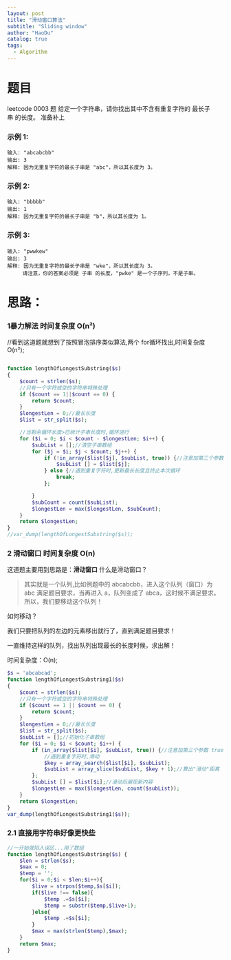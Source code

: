 ```yaml
---
layout: post
title: "滑动窗口算法"
subtitle: "Sliding window"
author: "HaoDu"
catalog: true
tags:
  - Algorithm
---
```

# 题目
leetcode 0003 题
给定一个字符串，请你找出其中不含有重复字符的 最长子串 的长度。
准备补上
### 示例 1:

```
输入: "abcabcbb"
输出: 3 
解释: 因为无重复字符的最长子串是 "abc"，所以其长度为 3。
```
### 示例 2:

```
输入: "bbbbb"
输出: 1
解释: 因为无重复字符的最长子串是 "b"，所以其长度为 1。
```
### 示例 3:

```
输入: "pwwkew"
输出: 3
解释: 因为无重复字符的最长子串是 "wke"，所以其长度为 3。
     请注意，你的答案必须是 子串 的长度，"pwke" 是一个子序列，不是子串。
```

# 思路：
### 1暴力解法 时间复杂度 O(n²)
//看到这道题就想到了按照冒泡排序类似算法,两个 for循环找出,时间复杂度 O(n²);

```php

function lengthOfLongestSubstring($s)
{
    $count = strlen($s);
    //只有一个字符或空的字符串特殊处理
    if ($count == 1||$count == 0) {
        return $count;
    }
    $longestLen = 0;//最长长度
    $list = str_split($s);

    //当剩余循环长度>已统计子串长度时,循环进行
    for ($i = 0; $i < $count - $longestLen; $i++) {
        $subList = [];//清空子串数组
        for ($j = $i; $j < $count; $j++) {
            if (!in_array($list[$j], $subList, true)) {//注意加第三个参数 true 否则是松散比较,会自动类型转换,' ' == 0
                $subList [] = $list[$j];
            } else {//遇到重复字符时,更新最长长度且终止本次循环
                break;
            };

        }
        $subCount = count($subList);
        $longestLen = max($longestLen, $subCount);
    }
    return $longestLen;
}
//var_dump(lengthOfLongestSubstring($s));
```
### 2 滑动窗口 时间复杂度 O(n)
这道题主要用到思路是：**滑动窗口**
什么是滑动窗口？

> 其实就是一个队列,比如例题中的 abcabcbb，进入这个队列（窗口）为 abc 满足题目要求，当再进入 a，队列变成了 abca，这时候不满足要求。所以，我们要移动这个队列！

如何移动？

我们只要把队列的左边的元素移出就行了，直到满足题目要求！

一直维持这样的队列，找出队列出现最长的长度时候，求出解！

时间复杂度：O(n);

```php
$s = 'abcabcad';
function lengthOfLongestSubstring1($s)
{
    $count = strlen($s);
    //只有一个字符或空的字符串特殊处理
    if ($count == 1 || $count == 0) {
        return $count;
    }
    $longestLen = 0;//最长长度
    $list = str_split($s);
    $subList = [];//初始化子串数组
    for ($i = 0; $i < $count; $i++) {
        if (in_array($list[$i], $subList, true)) {//注意加第三个参数 true 否则是松散比较,会自动类型转换,' ' == 0
            //遇到重复字符时,滑动
            $key = array_search($list[$i], $subList);
            $subList = array_slice($subList, $key + 1);//算出"滑动"距离
        };
        $subList [] = $list[$i];//滑动后展现新内容
        $longestLen = max($longestLen, count($subList));
    }
    return $longestLen;
}
var_dump(lengthOfLongestSubstring1($s));

```


### 2.1 直接用字符串好像更快些
```php
//一开始就陷入误区...用了数组
function lengthOfLongestSubstring($s) {
    $len = strlen($s);
    $max = 0;
    $temp = '';
    for($i = 0;$i < $len;$i++){
        $live = strpos($temp,$s[$i]);
        if($live !== false){
            $temp .=$s[$i];
            $temp = substr($temp,$live+1);
        }else{
            $temp .=$s[$i];
        }
        $max = max(strlen($temp),$max);
    }
    return $max;
}
```
